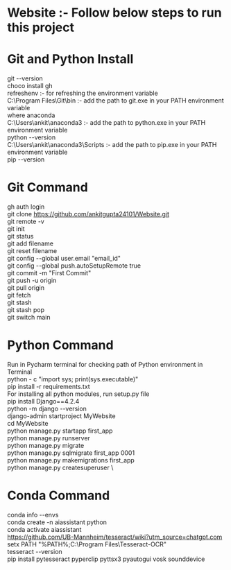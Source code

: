 # Website :- Follow below steps to run this project
# Git and Python Install
git --version \
choco install gh \
refreshenv :- for refreshing the environment variable \
C:\Program Files\Git\bin :- add the path to git.exe in your PATH environment variable \
where anaconda \
C:\Users\ankit\anaconda3 :- add the path to python.exe in your PATH environment variable  \
python --version \
C:\Users\ankit\anaconda3\Scripts  :- add the path to pip.exe in your PATH environment variable \
pip --version

# Git Command
gh auth login \
git clone https://github.com/ankitgupta24101/Website.git \
git remote -v \
git init \
git status \
git add filename \
git reset filename \
git config --global user.email "email_id" \
git config --global push.autoSetupRemote true \
git commit -m "First Commit" \
git push -u origin \
git pull origin \
git fetch \
git stash \
git stash pop \
git switch main

# Python Command
Run in Pycharm terminal for checking path of Python environment in Terminal \
python - c "import sys; print(sys.executable)" \
pip install -r requirements.txt \
For installing all python modules, run setup.py file \
pip install Django==4.2.4 \
python -m django --version \
django-admin startproject MyWebsite \
cd MyWebsite \
python manage.py startapp first_app \
python manage.py runserver \
python manage.py migrate \
python manage.py sqlmigrate first_app 0001 \
python manage.py makemigrations first_app \
python manage.py createsuperuser \

# Conda Command
conda info --envs \
conda create -n aiassistant python \
conda activate aiassistant \
https://github.com/UB-Mannheim/tesseract/wiki?utm_source=chatgpt.com
setx PATH "%PATH%;C:\Program Files\Tesseract-OCR" \
tesseract --version \
pip install pytesseract pyperclip pyttsx3 pyautogui vosk sounddevice
